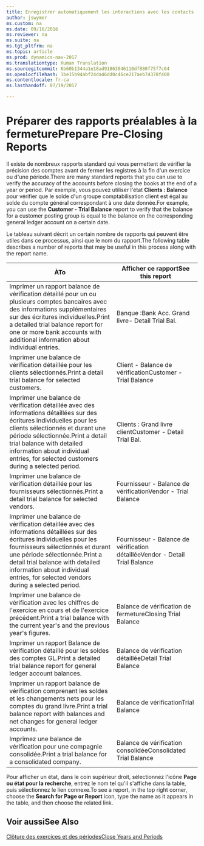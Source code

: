 ```yaml
---
title: Enregistrer automatiquement les interactions avec les contacts
author: jswymer
ms.custom: na
ms.date: 09/16/2016
ms.reviewer: na
ms.suite: na
ms.tgt_pltfrm: na
ms.topic: article
ms.prod: dynamics-nav-2017
ms.translationtype: Human Translation
ms.sourcegitcommit: 6b60b1344a1e18ad91863046110df880f75f7c04
ms.openlocfilehash: 1be15b94abf24da46dd0c46ce217aeb74378f400
ms.contentlocale: fr-ca
ms.lasthandoff: 07/19/2017

---
```

# <a name="prepare-pre-closing-reports"></a><span data-ttu-id="9c26e-102">Préparer des rapports préalables à la fermeture</span><span class="sxs-lookup"><span data-stu-id="9c26e-102">Prepare Pre-Closing Reports</span></span>
<span data-ttu-id="9c26e-103">Il existe de nombreux rapports standard qui vous permettent de vérifier la précision des comptes avant de fermer les registres à la fin d'un exercice ou d'une période.</span><span class="sxs-lookup"><span data-stu-id="9c26e-103">There are many standard reports that you can use to verify the accuracy of the accounts before closing the books at the end of a year or period.</span></span> <span data-ttu-id="9c26e-104">Par exemple, vous pouvez utiliser l'état **Clients : Balance** pour vérifier que le solde d'un groupe comptabilisation client est égal au solde du compte général correspondant à une date donnée.</span><span class="sxs-lookup"><span data-stu-id="9c26e-104">For example, you can use the **Customer - Trial Balance** report to verify that the balance for a customer posting group is equal to the balance on the corresponding general ledger account on a certain date.</span></span>

<span data-ttu-id="9c26e-105">Le tableau suivant décrit un certain nombre de rapports qui peuvent être utiles dans ce processus, ainsi que le nom du rapport.</span><span class="sxs-lookup"><span data-stu-id="9c26e-105">The following table describes a number of reports that may be useful in this process along with the report name.</span></span>

|<span data-ttu-id="9c26e-106">À</span><span class="sxs-lookup"><span data-stu-id="9c26e-106">To</span></span>     |<span data-ttu-id="9c26e-107">Afficher ce rapport</span><span class="sxs-lookup"><span data-stu-id="9c26e-107">See this report</span></span>       |
|-------|----------------------|
|<span data-ttu-id="9c26e-108">Imprimer un rapport balance de vérification détaillé pour un ou plusieurs comptes bancaires avec des informations supplémentaires sur des écritures individuelles.</span><span class="sxs-lookup"><span data-stu-id="9c26e-108">Print a detailed trial balance report for one or more bank accounts with additional information about individual entries.</span></span>|<span data-ttu-id="9c26e-109">Banque :</span><span class="sxs-lookup"><span data-stu-id="9c26e-109">Bank Acc.</span></span> <span data-ttu-id="9c26e-110">Grand livre</span><span class="sxs-lookup"><span data-stu-id="9c26e-110">- Detail Trial Bal.</span></span>|
|<span data-ttu-id="9c26e-111">Imprimer une balance de vérification détaillée pour les clients sélectionnés.</span><span class="sxs-lookup"><span data-stu-id="9c26e-111">Print a detail trial balance for selected customers.</span></span>|<span data-ttu-id="9c26e-112">Client - Balance de vérification</span><span class="sxs-lookup"><span data-stu-id="9c26e-112">Customer - Trial Balance</span></span>|
|<span data-ttu-id="9c26e-113">Imprimer une balance de vérification détaillée avec des informations détaillées sur des écritures individuelles pour les clients sélectionnés et durant une période sélectionnée.</span><span class="sxs-lookup"><span data-stu-id="9c26e-113">Print a detail trial balance with detailed information about individual entries, for selected customers during a selected period.</span></span>|<span data-ttu-id="9c26e-114">Clients : Grand livre client</span><span class="sxs-lookup"><span data-stu-id="9c26e-114">Customer - Detail Trial Bal.</span></span>|
|<span data-ttu-id="9c26e-115">Imprimer une balance de vérification détaillée pour les fournisseurs sélectionnés.</span><span class="sxs-lookup"><span data-stu-id="9c26e-115">Print a detail trial balance for selected vendors.</span></span>|<span data-ttu-id="9c26e-116">Fournisseur - Balance de vérification</span><span class="sxs-lookup"><span data-stu-id="9c26e-116">Vendor - Trial Balance</span></span>|
|<span data-ttu-id="9c26e-117">Imprimer une balance de vérification détaillée avec des informations détaillées sur des écritures individuelles pour les fournisseurs sélectionnés et durant une période sélectionnée.</span><span class="sxs-lookup"><span data-stu-id="9c26e-117">Print a detail trial balance with detailed information about individual entries, for selected vendors during a selected period.</span></span>|<span data-ttu-id="9c26e-118">Fournisseur - Balance de vérification détaillée</span><span class="sxs-lookup"><span data-stu-id="9c26e-118">Vendor - Detail Trial Balance</span></span>|
|<span data-ttu-id="9c26e-119">Imprimer une balance de vérification avec les chiffres de l'exercice en cours et de l'exercice précédent.</span><span class="sxs-lookup"><span data-stu-id="9c26e-119">Print a trial balance with the current year's and the previous year's figures.</span></span>|<span data-ttu-id="9c26e-120">Balance de vérification de fermeture</span><span class="sxs-lookup"><span data-stu-id="9c26e-120">Closing Trial Balance</span></span>|
|<span data-ttu-id="9c26e-121">Imprimer un rapport Balance de vérification détaillé pour les soldes des comptes GL.</span><span class="sxs-lookup"><span data-stu-id="9c26e-121">Print a detailed trial balance report for general ledger account balances.</span></span>|<span data-ttu-id="9c26e-122">Balance de vérification détaillée</span><span class="sxs-lookup"><span data-stu-id="9c26e-122">Detail Trial Balance</span></span>|
|<span data-ttu-id="9c26e-123">Imprimer un rapport balance de vérification comprenant les soldes et les changements nets pour les comptes du grand livre.</span><span class="sxs-lookup"><span data-stu-id="9c26e-123">Print a trial balance report with balances and net changes for general ledger accounts.</span></span>|<span data-ttu-id="9c26e-124">Balance de vérification</span><span class="sxs-lookup"><span data-stu-id="9c26e-124">Trial Balance</span></span>|
|<span data-ttu-id="9c26e-125">Imprimez une balance de vérification pour une compagnie consolidée.</span><span class="sxs-lookup"><span data-stu-id="9c26e-125">Print a trial balance for a consolidated company.</span></span>|<span data-ttu-id="9c26e-126">Balance de vérification consolidée</span><span class="sxs-lookup"><span data-stu-id="9c26e-126">Consolidated Trial Balance</span></span>|
<span data-ttu-id="9c26e-127">Pour afficher un état, dans le coin supérieur droit, sélectionnez l'icône **Page ou état pour la recherche**, entrez le nom tel qu'il s'affiche dans la table, puis sélectionnez le lien connexe.</span><span class="sxs-lookup"><span data-stu-id="9c26e-127">To see a report, in the top right corner, choose the **Search for Page or Report** icon, type the name as it appears in the table, and then choose the related link.</span></span>

## <a name="see-also"></a><span data-ttu-id="9c26e-128">Voir aussi</span><span class="sxs-lookup"><span data-stu-id="9c26e-128">See Also</span></span>
[<span data-ttu-id="9c26e-129">Clôture des exercices et des périodes</span><span class="sxs-lookup"><span data-stu-id="9c26e-129">Close Years and Periods</span></span>](year-close-years-periods.md)

